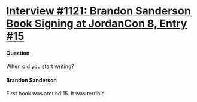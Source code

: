 # [Interview #1121: Brandon Sanderson Book Signing at JordanCon 8, Entry #15](https://www.theoryland.com/intvmain.php?i=1121#15)

#### Question

When did you start writing?

#### Brandon Sanderson

First book was around 15. It was terrible.

